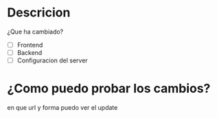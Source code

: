 # Descricion
¿Que ha cambiado?
-[ ] Frontend
-[ ] Backend
-[ ] Configuracion del server

# ¿Como puedo probar los cambios?
en que url y forma puedo ver el update
